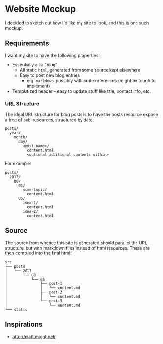 # Website Mockup

I decided to sketch out how I'd like my site to look, and this is one such
mockup.

## Requirements

I want my site to have the following properties:

- Essentially all a "blog" 
  - All static `html`, generated from some source kept elsewhere
  - Easy to post new blog entries
    - e.g. `markdown`, possibly with code references (might be tough to
      implement)
- Templatized header – easy to update stuff like title, contact info, etc.

### URL Structure

The ideal URL structure for blog posts is to have the posts resource expose a
tree of sub-resources, structured by date:

```
posts/
  year/
    month/
      day/
        <post-name>/
          content.html
          <optional additional contents within>
```

For example:
```
posts/
  2017/
    08/
      01/
        some-topic/
          content.html
      05/
        idea-1/
          content.html
        idea-2/
          content.html
```

## Source

The source from whence this site is generated should parallel the URL structure,
but with markdown files instead of html resources. These are then compiled into
the final html:

```
src
├── posts
│   └── 2017
│       └── 08
│           └── 05
│               ├── post-1
│               │   └── content.md
│               ├── post-2
│               │   └── content.md
│               └── post-3
│                   └── content.md
└── static
```

## Inspirations
- http://matt.might.net/

